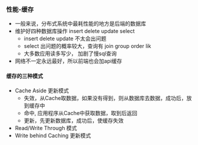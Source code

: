 ### 性能-缓存


- 一般来说，分布式系统中最耗性能的地方是后端的数据库
- 维护好四种数据库操作 insert delete update select
	- insert delete update 不太会出问题
	- select  出问题的概率较大，查询有 join  group order lik
	- 大多数应用读多写少， 加剧了慢sql查询
- 网络不一定永远最好，所以前端也会加api缓存


#### 缓存的三种模式
- Cache Aside 更新模式
	- 失效，从Cache取数据，如果没有得到，则从数据库去数据，成功后，放到缓存中
	- 命中,  应用程序从Cache中获取数据，取到后返回
	- 更新，先更新数据库，成功后，使缓存失效
- Read/Write Through 模式
- Write behind Caching 更新模式